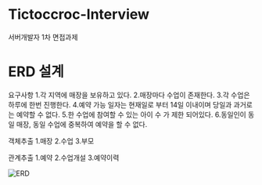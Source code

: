 # Tictoccroc-Interview
 서버개발자 1차 면접과제

# ERD 설계
요구사항
1.각 지역에 매장을 보유하고 있다.
2.매장마다 수업이 존재한다.
3.각 수업은 하루에 한번 진행한다.
4.예약 가능 일자는 현재일로 부터 14일 이내이며 당일과 과거로는 예약할 수 없다.
5.한 수업에 참여할 수 있는 아이 수 가 제한 되어있다.
6.동일인이 동일 매장, 동일 수업에 중복하여 예약을 할 수 없다.

객체추출
1.매장
2.수업
3.부모

관계추출
1.예약
2.수업개설
3.예약이력

![ERD](https://user-images.githubusercontent.com/82797327/169296031-bdde0866-b7a9-47cc-a6fd-51eafac143ce.PNG)
